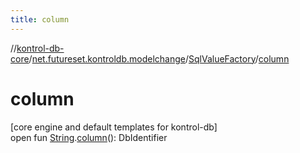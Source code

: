 ```yaml
---
title: column
---
```

//[kontrol-db-core](../../../index.html)/[net.futureset.kontroldb.modelchange](../index.html)/[SqlValueFactory](index.html)/[column](column.html)



# column



[core engine and default templates for kontrol-db]\
open fun [String](https://kotlinlang.org/api/latest/jvm/stdlib/kotlin/-string/index.html).[column](column.html)(): DbIdentifier




